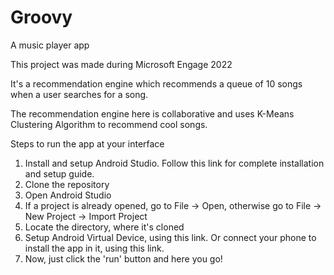 # Groovy
A music player app

This project was made during Microsoft Engage 2022

It's a recommendation engine which recommends a queue of 10 songs when a user searches for a song.

The recommendation engine here is collaborative and uses K-Means Clustering Algorithm to recommend cool songs.

Steps to run the app at your interface
1. Install and setup Android Studio. Follow this link for complete installation and setup guide.
2. Clone the repository
3. Open Android Studio
4. If a project is already opened, go to File -> Open, otherwise go to File -> New Project -> Import Project
5. Locate the directory, where it's cloned
6. Setup Android Virtual Device, using this link. Or connect your phone to install the app in it, using this link.
7. Now, just click the 'run' button and here you go!
